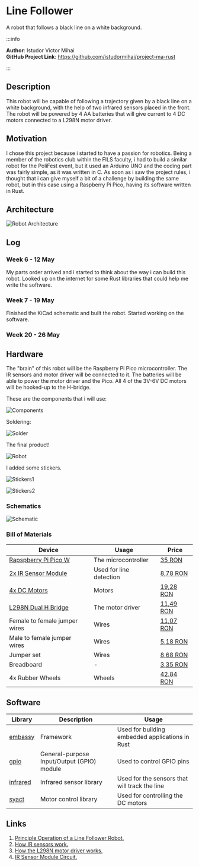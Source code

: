 # Line Follower
A robot that follows a black line on a white background.

:::info

**Author**: Istudor Victor Mihai \
**GitHub Project Link**: https://github.com/istudormihai/project-ma-rust

:::

## Description

This robot will be capable of following a trajectory given by a black line on a white background, with the help of two infrared sensors placed in the front. The robot will be powered by 4 AA batteries that will give current to 4 DC motors connected to a L298N motor driver. 

## Motivation

I chose this project because i started to have a passion for robotics. Being a member of the robotics club within the FILS faculty, i had to build a similar robot for the PoliFest event, but it used an Arduino UNO and the coding part was fairly simple, as it was written in C. As soon as i saw the project rules, i thought that i can give myself a bit of a challenge by building the same robot, but in this case using a Raspberry Pi Pico, having its software written in Rust. 

## Architecture 

<!-- Add here the schematics with the architecture of your project. Make sure to include:
 - what are the main components (architecture components, not hardware components)
 - how they connect with each other -->

 ![Robot Architecture](./Schematics.drawio.png)

## Log

<!-- write every week your progress here -->

### Week 6 - 12 May
My parts order arrived and i started to think about the way i can build this robot.
Looked up on the internet for some Rust libraries that could help me write the software.
### Week 7 - 19 May
Finished the KiCad schematic and built the robot.
Started working on the software.
### Week 20 - 26 May

## Hardware

The "brain" of this robot will be the Raspberry Pi Pico microcontroller. The IR sensors and motor driver will be connected to it. The batteries will be able to power the motor driver and the Pico. All 4 of the 3V-6V DC motors will be hooked-up to the H-bridge.

These are the components that i will use:

![Components](./Components.jpg)


Soldering:

![Solder](./soldering.jpg)

The final product!

![Robot](./robot.jpg)

I added some stickers.

![Stickers1](./robot_stickers1.jpg)

![Stickers2](./robot_stickers2.jpg)

### Schematics

![Schematic](./kicad_schematic.png)

### Bill of Materials

<!-- Fill out this table with all the hardware components that you might need.

The format is 
```
| [Device](link://to/device) | This is used ... | [price](link://to/store) |

```

-->

| Device | Usage | Price |
|--------|--------|-------|
| [Rapspberry Pi Pico W](https://www.raspberrypi.com/documentation/microcontrollers/raspberry-pi-pico.html) | The microcontroller | [35 RON](https://www.optimusdigital.ro/en/raspberry-pi-boards/12394-raspberry-pi-pico-w.html) |
| [2x IR Sensor Module](https://www.circuits-diy.com/hw201-infrared-ir-sensor-module/) | Used for line detection | [8,78 RON](https://ardushop.ro/ro/electronica/41-modul-senzor-ir-infrarosu-evita-obstacole.html?search_query=infrarosu&results=29) |
| [4x DC Motors](https://media.digikey.com/pdf/Data%20Sheets/Adafruit%20PDFs/3777_Web.pdf)| Motors | [19,28 RON](https://ardushop.ro/ro/electronica/64-motor-dc-3v-6v-cu-reductor-148.html) |
| [L298N Dual H Bridge](https://www.sparkfun.com/datasheets/Robotics/L298_H_Bridge.pdf) | The motor driver | [11,49 RON](https://ardushop.ro/ro/electronica/84-l298n-punte-h-dubla-dual-h-bridge-motor-dcsteppe.html) |
| Female to female jumper wires | Wires | [11,07 RON](https://ardushop.ro/ro/electronica/25-40-x-fire-dupont-mama-mama-10cm.html?search_query=DQYNCA_FDP-FF-40x20&results=111) |
| Male to female jumper wires | Wires | [5,18 RON](https://ardushop.ro/ro/electronica/23-40-x-dupont-cables-female-male-10cm.html?search_query=OTGKMP_FDP-FM-40x10&results=52) |
| Jumper set | Wires | [8,68 RON](https://ardushop.ro/ro/home/1374-set-jumper-breadboard-140.html?search_query=HWCYUB_BB-140&results=61) |
| Breadboard | - | [3,35 RON](https://ardushop.ro/ro/electronica/34-breadboard-400.html?search_query=PGIGAD_BB-400&results=170) |
| 4x Rubber Wheels | Wheels | [42.84 RON](https://ardushop.ro/ro/home/63-riata-roboti-cauciuc-65mm-diametru.html) |

## Software

| Library | Description | Usage |
|---------|-------------|-------|
| [embassy](https://github.com/embassy-rs/embassy) | Framework | Used for building embedded applications in Rust |
| [gpio](https://docs.embassy.dev/embassy-stm32/git/stm32c011d6/gpio/index.html) | General-purpose Input/Output (GPIO) module | Used to control GPIO pins |
| [infrared](https://docs.rs/infrared/latest/infrared/) | Infrared sensor library | Used for the sensors that will track the line |
| [syact](https://docs.rs/syact/latest/syact/) | Motor control library | Used for controlling the DC motors |

## Links

<!-- Add a few links that inspired you and that you think you will use for your project -->

1. [Principle Operation of a Line Follower Robot.](https://www.opastpublishers.com/open-access-articles/principle-operation-of-a-line-follower-robot.pdf)
2. [How IR sensors work.](https://robu.in/ir-sensor-working/)
3. [How the L298N motor driver works.](https://howtomechatronics.com/tutorials/arduino/arduino-dc-motor-control-tutorial-l298n-pwm-h-bridge/)
4. [IR Sensor Module Circuit.](https://www.instructables.com/DIY-IR-Module/)
